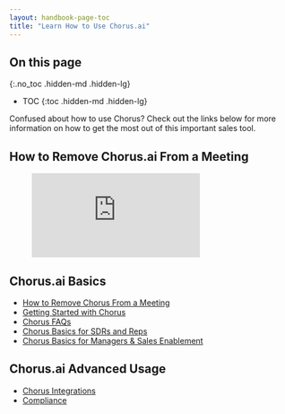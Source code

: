 ```yaml
---
layout: handbook-page-toc
title: "Learn How to Use Chorus.ai"
---
```


## On this page
{:.no_toc .hidden-md .hidden-lg}

- TOC
{:toc .hidden-md .hidden-lg}

Confused about how to use Chorus? Check out the links below for more information on how to get the most out of this important sales tool.

## How to Remove Chorus.ai From a Meeting

<!-- blank line -->

<figure class="video_container">
  <iframe src="https://www.loom.com/share/a6513ac235ae4eb9acaaeb167d7583ce" frameborder="0" allowfullscreen="true"> </iframe>
</figure>

<!-- blank line -->

## Chorus.ai Basics

- [How to Remove Chorus From a Meeting](https://www.loom.com/share/a6513ac235ae4eb9acaaeb167d7583ce) 
- [Getting Started with Chorus](https://docs.chorus.ai/hc/en-us/sections/115002365608-Getting-Started-with-Chorus)
- [Chorus FAQs](https://docs.chorus.ai/hc/en-us/sections/115002365588-FAQs)
- [Chorus Basics for SDRs and Reps](https://docs.chorus.ai/hc/en-us/sections/360003251593-Chorus-Basics-for-SDRs-BDRs-and-Reps)
- [Chorus Basics for Managers & Sales Enablement](https://docs.chorus.ai/hc/en-us/sections/115002370787-Chorus-Basics-for-Managers-Sales-Enablement)

## Chorus.ai Advanced Usage

- [Chorus Integrations](https://docs.chorus.ai/hc/en-us/sections/115002215568-Integrations)
- [Compliance](https://docs.chorus.ai/hc/en-us/sections/360001251353-Compliance)
